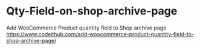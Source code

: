 # Qty-Field-on-shop-archive-page
Add WooCommerce Product quantity field to Shop archive page<br>
https://www.codeithub.com/add-woocommerce-product-quantity-field-to-shop-archive-page/
